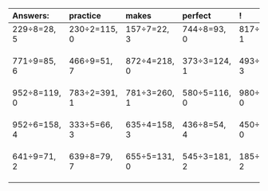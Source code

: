 | Answers: | practice | makes | perfect | ! |
| :--- | :--- | :--- | :--- | :--- |
| 229÷8=28, 5 | 230÷2=115, 0 | 157÷7=22, 3 | 744÷8=93, 0 | 817÷8=102, 1 | 
|   |   |   |   |   | 
|   |   |   |   |   | 
|   |   |   |   |   | 
| 771÷9=85, 6 | 466÷9=51, 7 | 872÷4=218, 0 | 373÷3=124, 1 | 493÷7=70, 3 | 
|   |   |   |   |   | 
|   |   |   |   |   | 
|   |   |   |   |   | 
| 952÷8=119, 0 | 783÷2=391, 1 | 781÷3=260, 1 | 580÷5=116, 0 | 980÷2=490, 0 | 
|   |   |   |   |   | 
|   |   |   |   |   | 
|   |   |   |   |   | 
| 952÷6=158, 4 | 333÷5=66, 3 | 635÷4=158, 3 | 436÷8=54, 4 | 450÷3=150, 0 | 
|   |   |   |   |   | 
|   |   |   |   |   | 
|   |   |   |   |   | 
| 641÷9=71, 2 | 639÷8=79, 7 | 655÷5=131, 0 | 545÷3=181, 2 | 185÷3=61, 2 | 
|   |   |   |   |   | 
|   |   |   |   |   | 
|   |   |   |   |   | 
